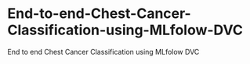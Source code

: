 # End-to-end-Chest-Cancer-Classification-using-MLfolow-DVC
End to end Chest Cancer Classification using MLfolow DVC
